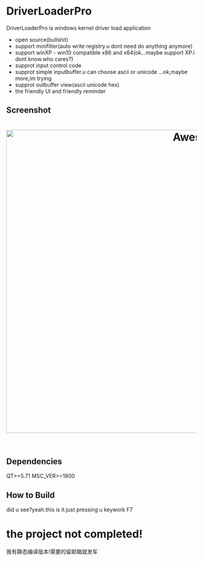 # DriverLoaderPro

DriverLoaderPro is windows kernel driver load application

- open source(bullshit)
- support minifilter(auto write registry.u dont need do anything anymore)
- support winXP - win10 compatible x86 and x64(ok...maybe support XP.i dont know.who cares?)
- supprot input control code
- supprot simple inputbuffer.u can choose ascii or unicode ...ok,maybe more,im trying
- supprot outbuffer view(ascii unicode hex)
- the friendly UI and friendly reminder

## Screenshot

<h1 align="center">
	<img width="1000" height="800"  src="gif.gif" alt="Awesome">
	<br>
	<br>
</h1>

## Dependencies

QT>=5.71
MSC_VER>=1800

## How to Build

did u see?yeah.this is it.just pressing u keywork F7

# the project not completed!

我有静态编译版本!需要的留邮箱就发车